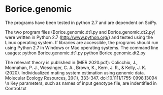 # Borice.genomic
The programs have been tested in python 2.7 and are dependent on SciPy.


﻿The two program files (Borice.genomic.dt1.py and Borice.genomic.dt2.py) were written in Python 2.7 (http://www.python.org/) and tested using the Linux operating system.  If libraries are accessible, the programs should run using Python 2.7 in Windows or Mac operating systems.  The command line usages:
python Borice.genomic.dt1.py 
python Borice.genomic.dt2.py

The relevant theory is published in (MER.2020.pdf):
Colicchio, J., Monnahan, P. J., Wessinger, C. A., Brown, K., Kern, J. R., & Kelly, J. K. (2020). Individualized mating system estimation using genomic data. Molecular Ecology Resources, 20(1), 333-347. doi:10.1111/1755-0998.13094 \n
Key parameters, such as names of input genotype file, are indentified in Control.txt


